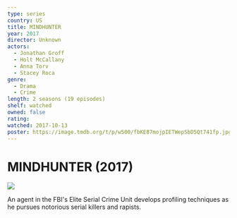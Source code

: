 ```yaml
---
type: series
country: US
title: MINDHUNTER
year: 2017
director: Unknown
actors:
  - Jonathan Groff
  - Holt McCallany
  - Anna Torv
  - Stacey Roca
genre:
  - Drama
  - Crime
length: 2 seasons (19 episodes)
shelf: watched
owned: false
rating:
watched: 2017-10-13
poster: https://image.tmdb.org/t/p/w500/fbKE87mojpIETWepSbD5Qt741fp.jpg
---
```


# MINDHUNTER (2017)

![](https://image.tmdb.org/t/p/w500/fbKE87mojpIETWepSbD5Qt741fp.jpg)

An agent in the FBI's Elite Serial Crime Unit develops profiling techniques as he pursues notorious serial killers and rapists.